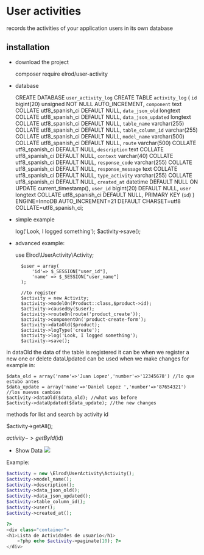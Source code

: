 # User activities
records the activities of your application users in its own database

## installation
- download the project
	

    composer require elrod/user-activity
- database
	

    CREATE DATABASE `user_activity_log`
    CREATE TABLE `activity_log` (
      `id` bigint(20) unsigned NOT NULL AUTO_INCREMENT,
      `component` text COLLATE utf8_spanish_ci DEFAULT NULL,
      `data_json_old` longtext COLLATE utf8_spanish_ci DEFAULT NULL,
      `data_json_updated` longtext COLLATE utf8_spanish_ci DEFAULT NULL,
      `table_name` varchar(255) COLLATE utf8_spanish_ci DEFAULT NULL,
      `table_column_id` varchar(255) COLLATE utf8_spanish_ci DEFAULT NULL,
      `model_name` varchar(500) COLLATE utf8_spanish_ci DEFAULT NULL,
      `route` varchar(500) COLLATE utf8_spanish_ci DEFAULT NULL,
      `description` text COLLATE utf8_spanish_ci DEFAULT NULL,
      `context` varchar(40) COLLATE utf8_spanish_ci DEFAULT NULL,
      `response_code` varchar(255) COLLATE utf8_spanish_ci DEFAULT NULL,
      `response_message` text COLLATE utf8_spanish_ci DEFAULT NULL,
      `type_activity` varchar(255) COLLATE utf8_spanish_ci DEFAULT NULL,
      `created_at` datetime DEFAULT NULL ON UPDATE current_timestamp(),
      `user_id` bigint(20) DEFAULT NULL,
      `user` longtext COLLATE utf8_spanish_ci DEFAULT NULL,
      PRIMARY KEY (`id`)
    ) ENGINE=InnoDB AUTO_INCREMENT=21 DEFAULT CHARSET=utf8 COLLATE=utf8_spanish_ci;

- simple example
	

    <?php
    include __DIR__."/../vendor/autoload.php";
    
    $activity = new \Elrod\UserActivity\Activity();
    
    
    $activity->log('Look, I logged something');
    $activity->save();

- advanced example:


     use Elrod\UserActivity\Activity;
            
        $user = array(
        	'id'=> $_SESSION["user_id"],
        	'name' => $_SESSION["user_name"]
        );
        
        //to register
        $activity = new Activity;
        $activity->modelOn(Product::class,$product->id);
        $activity->causedBy($user);
        $activity->routeOn(route('product_create'));
        $activity->componentOn('product-create-form');
        $activity->dataOld($product);
        $activity->logType('create');
        $activity->log('Look, I logged something');
        $activity->save();

in dataOld the data of the table is registered it can be when we register a new one or delete
dataUpdated can be used when we make changes for example in:


    $data_old = array('name'=>'Juan Lopez','number'=>'12345678') //lo que estubo antes
    $data_update = array('name'=>'Daniel Lopez ','number'=>'87654321') //los nuevos cambios
    $activity->dataOld($data_old); //what was before
    $activity->dataUpdated($data_update); //the new changes

methods for list and search by activity id

$activity->getAll();

$activity->getById($id)

- Show Data
![](https://scontent.ftru2-3.fna.fbcdn.net/v/t1.6435-9/180095379_993316557739596_3473670698319850867_n.png?_nc_cat=101&ccb=1-3&_nc_sid=730e14&_nc_eui2=AeFRUTLY11Ko8SR5ddzyGJ3wkHVa5dXcri2QdVrl1dyuLRFFAkq9K7_s6eA3F3W4TEHdqt_EPY26U17_DryAM05n&_nc_ohc=581NZbp04NMAX_dIIdk&_nc_ht=scontent.ftru2-3.fna&oh=12395934ccd95aba8013af08de0bb3a5&oe=60B1CF41)

Example:
```php
$activity = new \Elrod\UserActivity\Activity();
$activity->model_name();
$activity->description();
$activity->data_json_old();
$activity->data_json_updated();
$activity->table_column_id();
$activity->user();
$activity->created_at();

?>
<div class="container">
<h1>Lista de Actividades de usuario</h1>
    <?php echo $activity->paginate(10); ?>
</div>
```